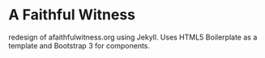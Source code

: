 # A Faithful Witness

redesign of afaithfulwitness.org using Jekyll. Uses HTML5 Boilerplate as a template and Bootstrap 3 for components.
